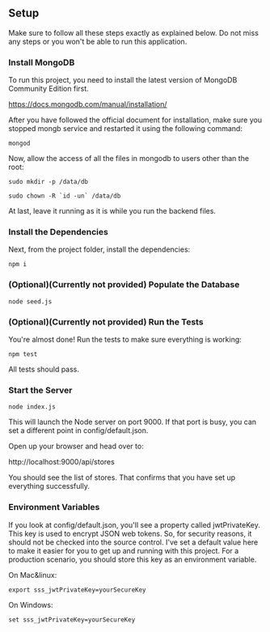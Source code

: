 ## **Setup**  
  
Make sure to follow all these steps exactly as explained below. Do not miss any steps or you won't be able to run this application.  
  
### Install MongoDB  
  
  To run this project, you need to install the latest version of MongoDB Community Edition first.
  
    
  https://docs.mongodb.com/manual/installation/
  
    
  After you have followed the official document for installation, make sure you stopped mongb service and restarted it using the following command:  
    
   ```mongod```  
      
  Now, allow the access of all the files in mongodb to users other than the root:  
    
   ```sudo mkdir -p /data/db```  
      
   ```sudo chown -R `id -un` /data/db```  
      
  At last, leave it running as it is while you run the backend files.

### Install the Dependencies    
  
  Next, from the project folder, install the dependencies:  

  ```npm i```  
  
### (Optional)(Currently not provided) Populate the Database  
    
  ```node seed.js```
    
### (Optional)(Currently not provided) Run the Tests  
  
  You're almost done! Run the tests to make sure everything is working:  

  ```npm test```  
    
  All tests should pass.  

### Start the Server  
    
  ```node index.js```  
    
  This will launch the Node server on port 9000. If that port is busy, you can set a different point in     config/default.json.  

  Open up your browser and head over to:  

  http://localhost:9000/api/stores  

  You should see the list of stores. That confirms that you have set up everything successfully.  

### Environment Variables  

If you look at config/default.json, you'll see a property called jwtPrivateKey. This key is used to encrypt JSON web tokens. So, for security reasons, it should not be checked into the source control. I've set a default value here to make it easier for you to get up and running with this project. For a production scenario, you should store this key as an environment variable.  

On Mac&linux:  

  ```export sss_jwtPrivateKey=yourSecureKey```  

On Windows:  

  ```set sss_jwtPrivateKey=yourSecureKey```  

